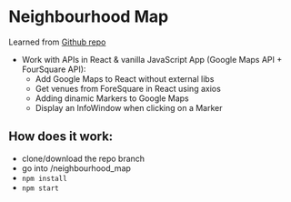# Neighbourhood Map
Learned from [Github repo](https://www.youtube.com/redirect?v=nDJ00zO9X2U&event=video_description&redir_token=bVU8gcsJVc0rbt5J8c2t6GxlyCJ8MTU2MDU4MjQzOEAxNTYwNDk2MDM4&q=https%3A%2F%2Fgithub.com%2Felharony%2FUdacity-P8-Neighborhood-Map-Project-Explained)</br>
* Work with APIs in React & vanilla JavaScript App (Google Maps API + FourSquare API):
	* Add Google Maps to React without external libs
	* Get venues from ForeSquare in React using axios
	* Adding dinamic Markers to Google Maps
	* Display an InfoWindow when clicking on a Marker
## How does it work:
  - clone/download the repo branch </br>
  - go into /neighbourhood_map
  - `npm install`</br>
  - `npm start`</br>
